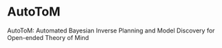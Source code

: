 # AutoToM
AutoToM: Automated Bayesian Inverse Planning and Model Discovery for Open-ended Theory of Mind
